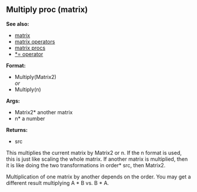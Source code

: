 ## Multiply proc (matrix)
**See also:**
*   [matrix](/matrix)
*   [matrix operators](/matrix/operators)
*   [matrix procs](/matrix/proc)
*   [\*= operator](/operator/*)
<!-- -->
**Format:**
*   Multiply(Matrix2)\
    *or*
*   Multiply(n)
<!-- -->
**Args:**
*   Matrix2* another matrix
*   n* a number
<!-- -->
**Returns:**
*   src


This multiplies the current matrix by Matrix2 or n. If the n
format is used, this is just like scaling the whole matrix. If another
matrix is multiplied, then it is like doing the two transformations in
order* src, then Matrix2. 

Multiplication of one matrix by
another depends on the order. You may get a different result multiplying
A \* B vs. B \* A.